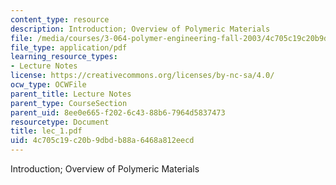 ```yaml
---
content_type: resource
description: Introduction; Overview of Polymeric Materials
file: /media/courses/3-064-polymer-engineering-fall-2003/4c705c19c20b9dbdb88a6468a812eecd_lec_1.pdf
file_type: application/pdf
learning_resource_types:
- Lecture Notes
license: https://creativecommons.org/licenses/by-nc-sa/4.0/
ocw_type: OCWFile
parent_title: Lecture Notes
parent_type: CourseSection
parent_uid: 8ee0e665-f202-6c43-88b6-7964d5837473
resourcetype: Document
title: lec_1.pdf
uid: 4c705c19-c20b-9dbd-b88a-6468a812eecd
---
```

Introduction; Overview of Polymeric Materials